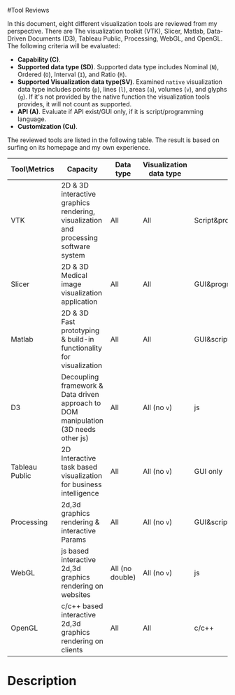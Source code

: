 #Tool Reviews

In this document, eight different visualization tools are reviewed from my perspective. There are The visualization toolkit (VTK), Slicer, Matlab, Data-Driven Documents (D3), Tableau Public, Processing, WebGL, and OpenGL. The following criteria will be evaluated:

 * **Capability (C)**.
 * **Supported data type (SD)**. Supported data type includes Nominal (`N`), Ordered (`O`), Interval (`I`), and Ratio (`R`).
 * **Supported Visualization data type(SV)**. Examined `native` visualization data type includes points (`p`), lines (`l`), areas (`a`), volumes (`v`), and glyphs (`g`). If it's not provided by the native function the visualization tools provides, it will not count as supported.  
 * **API (A)**. Evaluate if API exist/GUI only, if it is script/programming language.
 * **Customization (Cu)**.
 
 The reviewed tools are listed in the following table. The result is based on surfing on its homepage and my own experience.
 
 | Tool\Metrics  | Capacity   | Data type  | Visualization data type  | API  | Customization |
 |---|---|---|---|---|---|
 | VTK  | 2D & 3D interactive graphics rendering, visualization and processing software system  | All  | All  | Script&programing   | `Expandable`  |
 | Slicer  | 2D & 3D Medical image visualization application  | All  |  All | GUI&programming&script  | `plugin`  |
 | Matlab  | 2D & 3D Fast prototyping & build-in functionality for visualization  | All  | All  | GUI&script&programming  | `Expandable` |
 | D3  | Decoupling framework & Data driven approach to DOM manipulation (3D needs other js) | All | All (no `v`)  | js  | `Expandable`  |
 | Tableau Public  | 2D Interactive task based visualization for business intelligence  |  All  | All (no `v`)   | GUI only | `Very Limited`  |
 | Processing  | 2d,3d graphics rendering & interactive Params | All | All (no `v`)  | GUI&script   | `Expandable`  |
 | WebGL  | js based interactive 2d,3d graphics rendering on websites  | All (no double)  | All (no `v`)  | js | `Expandable`  |
 | OpenGL  | c/c++ based interactive 2d,3d graphics rendering on clients  | All   | All  | c/c++  | `Expandable`  | 


# Description




                   